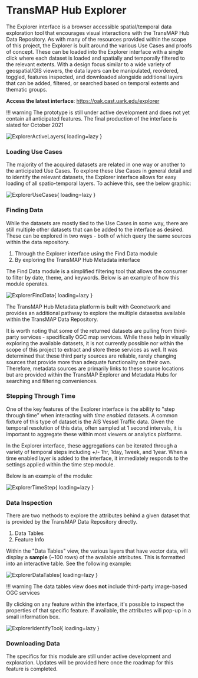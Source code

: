 # TransMAP Hub Explorer

The Explorer interface is a browser accessible spatial/temporal data exploration tool that encourages visual interactions with the TransMAP Hub Data Repository. As with many of the resources provided within the scope of this project, the Explorer is built around the various Use Cases and proofs of concept. These can be loaded into the Explorer interface with a single click where each dataset is loaded and spatially and temporally filtered to the relevant extents. With a design focus similar to a wide variety of geospatial/GIS viewers, the data layers can be manipulated, reordered, toggled, features inspected, and downloaded alongside additional layers that can be added, filtered, or searched based on temporal extents and thematic groups.

**Access the latest interface**: https://oak.cast.uark.edu/explorer

!!! warning
    The prototype is still under active development and does not yet contain all anticipated features. The final production of the interface is slated for October 2021

![ExplorerActiveLayers](../img/explorer-active-layers.png){ loading=lazy }

### Loading Use Cases

The majority of the acquired datasets are related in one way or another to the anticipated Use Cases. To explore these Use Cases in general detail and to identify the relevant datasets, the Explorer interface allows for easy loading of all spatio-temporal layers. To achieve this, see the below graphic:

![ExplorerUseCases](../img/explorer-use-cases.png){ loading=lazy }

### Finding Data

While the datasets are mostly tied to the Use Cases in some way, there are still multiple other datasets that can be added to the interface as desired. These can be explored in two ways - both of which query the same sources within the data repository.

1. Through the Explorer interface using the Find Data module
2. By exploring the TransMAP Hub Metadata interface

The Find Data module is a simplified filtering tool that allows the consumer to filter by date, theme, and keywords. Below is an example of how this module operates.

![ExplorerFindData](../img/explorer-find-data.png){ loading=lazy }

The TransMAP Hub Metadata platform is built with Geonetwork and provides an additional pathway to explore the multiple datasetss available within the TransMAP Data Repository.

It is worth noting that some of the returned datasets are pulling from third-party services - specifically OGC map services. While these help in visually exploring the available datasets, it is not currently possible nor within the scope of this project to extract and store these services as well. It was determined that these third party sources are reliable, rarely changing sources that provide more than adequate functionality on their own. Therefore, metadata sources are primarily links to these source locations but are provided within the TransMAP Explorer and Metadata Hubs for searching and filtering conveniences.

### Stepping Through Time

One of the key features of the Explorer interface is the ability to "step through time" when interacting with *time enabled* datasets. A common fixture of this type of dataset is the AIS Vessel Traffic data. Given the temporal resolution of this data, often sampled at 1 second intervals, it is important to aggregate these within most viewers or analytics platforms.

In the Explorer interface, these aggregations can be iterated through a variety of temporal steps including +/- 1hr, 1day, 1week, and 1year. When a time enabled layer is added to the interface, it immediately responds to the settings applied within the time step module.

Below is an example of the module:

![ExplorerTimeStep](../img/explorer-time-step.png){ loading=lazy }


### Data Inspection

There are two methods to explore the attributes behind a given dataset that is provided by the TransMAP Data Repository directly.

1. Data Tables
2. Feature Info

Within the "Data Tables" view, the various layers that have vector data, will display a **sample** (~100 rows) of the available attributes. This is formatted into an interactive table. See the following example:

![ExplorerDataTables](../img/explorer-data-tables.png){ loading=lazy }

!!! warning
    The data tables view does **not** include third-party image-based OGC services

By clicking on any feature within the interface, it's possible to inspect the properties of that specific feature. If available, the attributes will pop-up in a small information box.

![ExplorerIdentifyTool](../img/explorer-identify.png){ loading=lazy }


### Downloading Data

The specifics for this module are still under active development and exploration. Updates will be provided here once the roadmap for this feature is completed.

